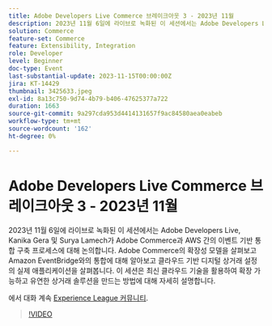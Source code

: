 ```yaml
---
title: Adobe Developers Live Commerce 브레이크아웃 3 - 2023년 11월
description: 2023년 11월 6일에 라이브로 녹화된 이 세션에서는 Adobe Developers Live, Kanika Gera 및 Surya Lamech가 Adobe Commerce과 AWS 간의 이벤트 기반 통합 구축 프로세스에 대해 논의합니다. Adobe Commerce의 확장성 모델을 살펴보고 Amazon EventBridge와의 통합에 대해 알아보고 클라우드 기반 디지털 상거래 설정의 실제 애플리케이션을 살펴봅니다. 이 세션은 최신 클라우드 기술을 활용하여 확장 가능하고 유연한 상거래 솔루션을 만드는 방법에 대해 자세히 설명합니다.
solution: Commerce
feature-set: Commerce
feature: Extensibility, Integration
role: Developer
level: Beginner
doc-type: Event
last-substantial-update: 2023-11-15T00:00:00Z
jira: KT-14429
thumbnail: 3425633.jpeg
exl-id: 8a13c750-9d74-4b79-b406-47625377a722
duration: 1663
source-git-commit: 9a297cda953d4414131657f9ac84580aea0eabeb
workflow-type: tm+mt
source-wordcount: '162'
ht-degree: 0%

---
```


# Adobe Developers Live Commerce 브레이크아웃 3 - 2023년 11월

2023년 11월 6일에 라이브로 녹화된 이 세션에서는 Adobe Developers Live, Kanika Gera 및 Surya Lamech가 Adobe Commerce과 AWS 간의 이벤트 기반 통합 구축 프로세스에 대해 논의합니다. Adobe Commerce의 확장성 모델을 살펴보고 Amazon EventBridge와의 통합에 대해 알아보고 클라우드 기반 디지털 상거래 설정의 실제 애플리케이션을 살펴봅니다. 이 세션은 최신 클라우드 기술을 활용하여 확장 가능하고 유연한 상거래 솔루션을 만드는 방법에 대해 자세히 설명합니다.

에서 대화 계속 [Experience League 커뮤니티](https://adobe.ly/3ts1NW5).

>[!VIDEO](https://video.tv.adobe.com/v/3425633/?learn=on)
